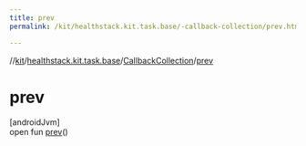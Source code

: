 ```yaml
---
title: prev
permalink: /kit/healthstack.kit.task.base/-callback-collection/prev.html

---
```

//[kit](../../../index.html)/[healthstack.kit.task.base](../index.html)/[CallbackCollection](index.html)/[prev](prev.html)



# prev



[androidJvm]\
open fun [prev](prev.html)()




